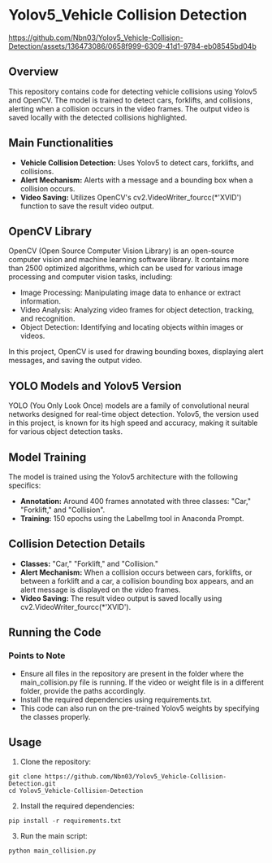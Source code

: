 # Yolov5_Vehicle Collision Detection



https://github.com/Nbn03/Yolov5_Vehicle-Collision-Detection/assets/136473086/0658f999-6309-41d1-9784-eb08545bd04b



## Overview
This repository contains code for detecting vehicle collisions using Yolov5 and OpenCV. The model is trained to detect cars, forklifts, and collisions, alerting when a collision occurs in the video frames. The output video is saved locally with the detected collisions highlighted.

## Main Functionalities
- **Vehicle Collision Detection:** Uses Yolov5 to detect cars, forklifts, and collisions.
- **Alert Mechanism:** Alerts with a message and a bounding box when a collision occurs.
- **Video Saving:** Utilizes OpenCV's cv2.VideoWriter_fourcc(*'XVID') function to save the result video output.

## OpenCV Library
OpenCV (Open Source Computer Vision Library) is an open-source computer vision and machine learning software library. It contains more than 2500 optimized algorithms, which can be used for various image processing and computer vision tasks, including:
- Image Processing: Manipulating image data to enhance or extract information.
- Video Analysis: Analyzing video frames for object detection, tracking, and recognition.
- Object Detection: Identifying and locating objects within images or videos.
  
In this project, OpenCV is used for drawing bounding boxes, displaying alert messages, and saving the output video.

## YOLO Models and Yolov5 Version
YOLO (You Only Look Once) models are a family of convolutional neural networks designed for real-time object detection. Yolov5, the version used in this project, is known for its high speed and accuracy, making it suitable for various object detection tasks.

## Model Training
The model is trained using the Yolov5 architecture with the following specifics:

- **Annotation:** Around 400 frames annotated with three classes: "Car," "Forklift," and "Collision".
- **Training:** 150 epochs using the LabelImg tool in Anaconda Prompt.

## Collision Detection Details
- **Classes:** "Car," "Forklift," and "Collision."
- **Alert Mechanism:** When a collision occurs between cars, forklifts, or between a forklift and a car, a collision bounding box appears, and an alert message is displayed on the video frames.
- **Video Saving:** The result video output is saved locally using cv2.VideoWriter_fourcc(*'XVID').

## Running the Code
### Points to Note
- Ensure all files in the repository are present in the folder where the main_collision.py file is running. If the video or weight file is in a different folder, provide the paths accordingly.
- Install the required dependencies using requirements.txt.
- This code can also run on the pre-trained Yolov5 weights by specifying the classes properly.

## Usage
1. Clone the repository:
```
git clone https://github.com/Nbn03/Yolov5_Vehicle-Collision-Detection.git
cd Yolov5_Vehicle-Collision-Detection
```

2. Install the required dependencies:
```
pip install -r requirements.txt
```

3. Run the main script:
```
python main_collision.py 
```
